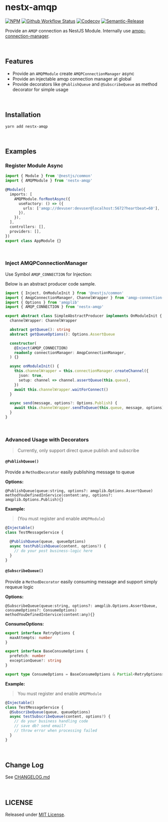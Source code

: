 # nestx-amqp

[![NPM](https://img.shields.io/npm/v/nestx-amqp.svg)](https://www.npmjs.com/package/nestx-amqp)
[![Github Workflow Status](https://github.com/nest-x/nestx-amqp/workflows/ci/badge.svg)](https://github.com/nest-x/nestx-amqp)
[![Codecov](https://codecov.io/gh/nest-x/nestx-amqp/branch/master/graph/badge.svg)](https://codecov.io/gh/nest-x/nestx-amqp)
[![Semantic-Release](https://img.shields.io/badge/%20%20%F0%9F%93%A6%F0%9F%9A%80-semantic--release-e10079.svg)](https://github.com/semantic-release/semantic-release)

Provide an `AMQP` connection as NestJS Module. Internally use [amqp-connection-manager](https://www.npmjs.com/package/amqp-connection-manager).

<br/>

## Features

- Provide an `AMQPModule` create `AMQPConnectionManager` async
- Provide an injectable amqp connection manager at global
- Provide decorators like `@PublishQueue` and `@SubscribeQueue` as method decorator for simple usage

<br/>

## Installation

```shell
yarn add nestx-amqp
```

<br/>

## Examples

### Register Module Async

```typescript
import { Module } from '@nestjs/common'
import { AMQPModule } from 'nestx-amqp'

@Module({
  imports: [
    AMQPModule.forRootAsync({
      useFactory: () => ({
        urls: ['amqp://devuser:devuser@localhost:5672?heartbeat=60'],
      }),
    }),
  ],
  controllers: [],
  providers: [],
})
export class AppModule {}
```

<br/>

### Inject AMQPConnectionManager

Use Symbol `AMQP_CONNECTION` for Injection:

Below is an abstract producer code sample.

```typescript
import { Inject, OnModuleInit } from '@nestjs/common'
import { AmqpConnectionManager, ChannelWrapper } from 'amqp-connection-manager'
import { Options } from 'amqplib'
import { AMQP_CONNECTION } from 'nestx-amqp'

export abstract class SimpleAbstractProducer implements OnModuleInit {
  channelWrapper: ChannelWrapper

  abstract getQueue(): string
  abstract getQueueOptions(): Options.AssertQueue

  constructor(
    @Inject(AMQP_CONNECTION)
    readonly connectionManager: AmqpConnectionManager,
  ) {}

  async onModuleInit() {
    this.channelWrapper = this.connectionManager.createChannel({
      json: true,
      setup: channel => channel.assertQueue(this.queue),
    })
    await this.channelWrapper.waitForConnect()
  }

  async send(message, options?: Options.Publish) {
    await this.channelWrapper.sendToQueue(this.queue, message, options)
  }
}
```

<br/>

### Advanced Usage with Decorators

> Currently, only support direct queue publish and subscribe

#### `@PublishQueue()`

Provide a `MethodDecorator` easily publishing message to queue

**Options:**

```
@PublishQueue(queue:string, options?: amqplib.Options.AssertQueue)
methodYouDefinedInService(content:any, options?: amqplib.Options.Publish){}
```

**Example:**

> (You must register and enable `AMQPModule`)

```typescript
@Injectable()
class TestMessageService {

  @PublishQueue(queue, queueOptions)
  async testPublishQueue(content, options?) {
    // do your post business-logic here
  }
}
```

#### `@SubscribeQueue()`

Provide a `MethodDecorator` easily consuming message and support simply requeue logic

**Options:**

```
@SubscribeQueue(queue:string, options?: amqplib.Options.AssertQueue, consumeOptions?: ConsumeOptions)
methodYouDefinedInService(content:any){}
```

**ConsumeOptions:**

```typescript
export interface RetryOptions {
  maxAttempts: number
}

export interface BaseConsumeOptions {
  prefetch: number
  exceptionQueue?: string
}

export type ConsumeOptions = BaseConsumeOptions & Partial<RetryOptions>
```

**Example:**

> You must register and enable `AMQPModule`

```typescript
@Injectable()
class TestMessageService {
  @SubscribeQueue(queue, queueOptions)
  async testSubscribeQueue(content, options?) {
    // do your business handling code
    // save db? send email?
    // throw error when processing failed
  }
}
```
<br />

## Change Log

See [CHANGELOG.md](./CHANGELOG.md)

<br />

## LICENSE

Released under [MIT License](./LICENSE).
